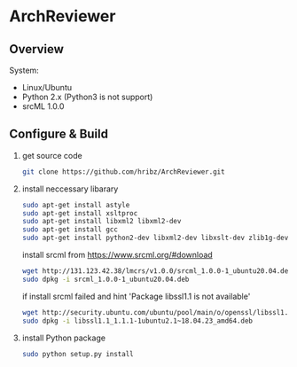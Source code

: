 # ArchReviewer

## Overview

System:

* Linux/Ubuntu
* Python 2.x (Python3 is not support)
* srcML 1.0.0

## Configure & Build

1. get source code

    ```bash
    git clone https://github.com/hribz/ArchReviewer.git
    ```

2. install neccessary libarary

    ```bash
    sudo apt-get install astyle
    sudo apt-get install xsltproc
    sudo apt-get install libxml2 libxml2-dev
    sudo apt-get install gcc
    sudo apt-get install python2-dev libxml2-dev libxslt-dev zlib1g-dev python-setuptools
    ```

    install srcml from https://www.srcml.org/#download
    ```bash
    wget http://131.123.42.38/lmcrs/v1.0.0/srcml_1.0.0-1_ubuntu20.04.deb
    sudo dpkg -i srcml_1.0.0-1_ubuntu20.04.deb
    ```

    if install srcml failed and hint 'Package libssl1.1 is not available'

    ```bash
    wget http://security.ubuntu.com/ubuntu/pool/main/o/openssl/libssl1.1_1.1.1-1ubuntu2.1~18.04.23_amd64.deb
    sudo dpkg -i libssl1.1_1.1.1-1ubuntu2.1~18.04.23_amd64.deb
    ```

3. install Python package

    ```bash
    sudo python setup.py install
    ```
